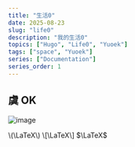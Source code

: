 ```yaml
---
title: "生活0"
date: 2025-08-23
slug: "life0"
description: "我的生活0"
topics: ["Hugo", "Life0", "Yuoek"]
tags: ["space", "Yuoek"]
series: ["Documentation"]
series_order: 1
---
```


## 虞 OK


![image](https://user-images.githubusercontent.com/5492542/47603494-28e90000-da1f-11e8-9079-30646e551e7a.gif)


\\(\LaTeX\\)
\\[\LaTeX\\]
$\LaTeX$
